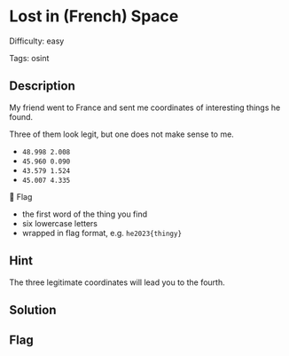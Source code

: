 Lost in (French) Space
=============

Difficulty: easy

Tags: osint

Description
-------------
My friend went to France and sent me coordinates of interesting things he found.

Three of them look legit, but one does not make sense to me.

- `48.998 2.008`
- `45.960 0.090`
- `43.579 1.524`
- `45.007 4.335`

🚩 Flag

- the first word of the thing you find
- six lowercase letters
- wrapped in flag format, e.g. `he2023{thingy}`


Hint
-------------
The three legitimate coordinates will lead you to the fourth.


Solution
-------------


Flag
-------------
